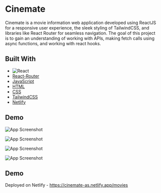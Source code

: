 # Cinemate

Cinemate is a movie information web application developed using ReactJS for a responsive user experience, the sleek styling of TailwindCSS, and libraries like React Router for seamless navigation. The goal of this project is to gain an understanding of working with APIs, making fetch calls using async functions, and working with react hooks.


## Built With

* ![React][React]
* [React-Router]
* [JavaScript]
* [HTML]
* [CSS]
* [TailwindCSS]
* [Netlify]


## Demo

![App Screenshot](https://github.com/AbhishekSadhwani/Project-Readme-Resources/blob/main/Cinemate/Screenshot%202024-07-31%20192109.png)

![App Screenshot](https://github.com/AbhishekSadhwani/Project-Readme-Resources/blob/main/Cinemate/Screenshot%202024-07-31%20192120.png)

![App Screenshot](https://github.com/AbhishekSadhwani/Project-Readme-Resources/blob/main/Cinemate/Screenshot%202024-07-31%20192144.png)

![App Screenshot](https://github.com/AbhishekSadhwani/Project-Readme-Resources/blob/main/Cinemate/Screenshot%202024-07-31%20192205.png)

## Demo

Deployed on Netlify - https://cinemate-as.netlify.app/movies



[React]: https://img.shields.io/badge/React-20232A?style=for-the-badge&logo=react&logoColor=61DAFB
[React-Router]: https://img.shields.io/badge/React_Router-black?style=for-the-badge&logo=reactrouter&logoColor=CA4245&logoSize=auto&labelColor=black
[JavaScript]: https://img.shields.io/badge/JavaScript-2e2e2c?style=for-the-badge&logo=javascript&logoColor=F7DF1E
[HTML]:https://img.shields.io/badge/HTML5-000000?style=for-the-badge&logo=html5&logoColor=E34F26
[CSS]: https://img.shields.io/badge/CSS3-black?style=for-the-badge&logo=css3&logoColor=1572B6
[TailwindCSS]:https://img.shields.io/badge/TailwindCSS-black?style=for-the-badge&logo=tailwindcss&logoColor=06B6D4&labelColor=black
[Netlify]:https://img.shields.io/badge/Netlify-black?style=for-the-badge&logo=netlify&logoColor=00C7B7&logoSize=auto&labelColor=black


